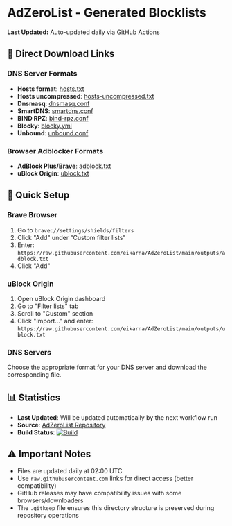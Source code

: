 # AdZeroList - Generated Blocklists

**Last Updated:** Auto-updated daily via GitHub Actions

## 🔗 Direct Download Links

### DNS Server Formats
- **Hosts format**: [hosts.txt](https://raw.githubusercontent.com/eikarna/AdZeroList/main/outputs/hosts.txt)
- **Hosts uncompressed**: [hosts-uncompressed.txt](https://raw.githubusercontent.com/eikarna/AdZeroList/main/outputs/hosts-uncompressed.txt)
- **Dnsmasq**: [dnsmasq.conf](https://raw.githubusercontent.com/eikarna/AdZeroList/main/outputs/dnsmasq.conf)
- **SmartDNS**: [smartdns.conf](https://raw.githubusercontent.com/eikarna/AdZeroList/main/outputs/smartdns.conf)
- **BIND RPZ**: [bind-rpz.conf](https://raw.githubusercontent.com/eikarna/AdZeroList/main/outputs/bind-rpz.conf)
- **Blocky**: [blocky.yml](https://raw.githubusercontent.com/eikarna/AdZeroList/main/outputs/blocky.yml)
- **Unbound**: [unbound.conf](https://raw.githubusercontent.com/eikarna/AdZeroList/main/outputs/unbound.conf)

### Browser Adblocker Formats
- **AdBlock Plus/Brave**: [adblock.txt](https://raw.githubusercontent.com/eikarna/AdZeroList/main/outputs/adblock.txt)
- **uBlock Origin**: [ublock.txt](https://raw.githubusercontent.com/eikarna/AdZeroList/main/outputs/ublock.txt)

## 🚀 Quick Setup

### Brave Browser
1. Go to `brave://settings/shields/filters`
2. Click "Add" under "Custom filter lists"
3. Enter: `https://raw.githubusercontent.com/eikarna/AdZeroList/main/outputs/adblock.txt`
4. Click "Add"

### uBlock Origin
1. Open uBlock Origin dashboard
2. Go to "Filter lists" tab
3. Scroll to "Custom" section
4. Click "Import..." and enter: `https://raw.githubusercontent.com/eikarna/AdZeroList/main/outputs/ublock.txt`

### DNS Servers
Choose the appropriate format for your DNS server and download the corresponding file.

## 📊 Statistics
- **Last Updated**: Will be updated automatically by the next workflow run
- **Source**: [AdZeroList Repository](https://github.com/eikarna/AdZeroList)
- **Build Status**: [![Build](https://github.com/eikarna/AdZeroList/actions/workflows/unified-build.yml/badge.svg)](https://github.com/eikarna/AdZeroList/actions/workflows/unified-build.yml)

## ⚠️ Important Notes
- Files are updated daily at 02:00 UTC
- Use `raw.githubusercontent.com` links for direct access (better compatibility)
- GitHub releases may have compatibility issues with some browsers/downloaders
- The `.gitkeep` file ensures this directory structure is preserved during repository operations